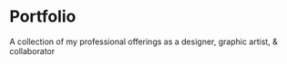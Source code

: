 # Portfolio
A collection of my professional offerings as a designer, graphic artist, &amp; collaborator
